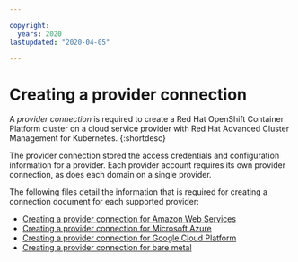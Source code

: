 ```yaml
---

copyright:
  years: 2020
lastupdated: "2020-04-05"

---
```


# Creating a provider connection

A *provider connection* is required to create a Red Hat OpenShift Container Platform cluster on a cloud service provider with Red Hat Advanced Cluster Management for Kubernetes.
{:shortdesc}

The provider connection stored the access credentials and configuration information for a provider. Each provider account requires its own provider connection, as does each domain on a single provider. 

The following files detail the information that is required for creating a connection document for each supported provider:

- [Creating a provider connection for Amazon Web Services](cloud_conn_aws.md)
- [Creating a provider connection for Microsoft Azure](cloud_conn_aks.md)
- [Creating a provider connection for Google Cloud Platform](cloud_conn_gke.md)
- [Creating a provider connection for bare metal](cloud_conn_bare.md)
